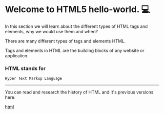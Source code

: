 # Welcome to HTML5 hello-world.  :computer:

In this section we will learn about the different types of HTML tags and elements, why we would use them and when?

There are many different types of tags and elements HTML.

Tags and elements in HTML are the building blocks of any website or application.

### HTML stands for
```
Hyper Text Markup Language
```
___

You can read and research the history of HTML and it's previous versions here:

[html](https://www.wired.com/1997/04/a-brief-history-of-html/)
